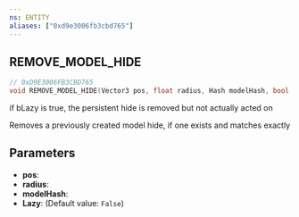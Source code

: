 ```yaml
---
ns: ENTITY
aliases: ["0xd9e3006fb3cbd765"]
---
```

## REMOVE_MODEL_HIDE

```c
// 0xD9E3006FB3CBD765
void REMOVE_MODEL_HIDE(Vector3 pos, float radius, Hash modelHash, bool Lazy);
```

if bLazy is true, the persistent hide is removed but not actually acted on

Removes a previously created model hide, if one exists and matches exactly


## Parameters
* **pos**: 
* **radius**: 
* **modelHash**: 
* **Lazy**: (Default value: `False`)
